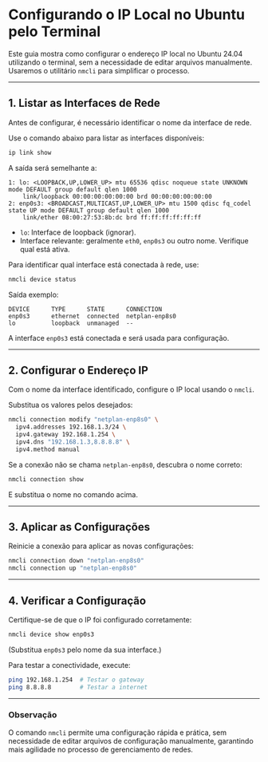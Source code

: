# Configurando o IP Local no Ubuntu pelo Terminal

Este guia mostra como configurar o endereço IP local no Ubuntu 24.04 utilizando o terminal, sem a necessidade de editar arquivos manualmente. Usaremos o utilitário `nmcli` para simplificar o processo.

---

## 1. Listar as Interfaces de Rede
Antes de configurar, é necessário identificar o nome da interface de rede.

Use o comando abaixo para listar as interfaces disponíveis:

```bash
ip link show
```

A saída será semelhante a:

```
1: lo: <LOOPBACK,UP,LOWER_UP> mtu 65536 qdisc noqueue state UNKNOWN mode DEFAULT group default qlen 1000
    link/loopback 00:00:00:00:00:00 brd 00:00:00:00:00:00
2: enp0s3: <BROADCAST,MULTICAST,UP,LOWER_UP> mtu 1500 qdisc fq_codel state UP mode DEFAULT group default qlen 1000
    link/ether 08:00:27:53:8b:dc brd ff:ff:ff:ff:ff:ff
```

- `lo`: Interface de loopback (ignorar).
- Interface relevante: geralmente `eth0`, `enp0s3` ou outro nome. Verifique qual está ativa.

Para identificar qual interface está conectada à rede, use:

```bash
nmcli device status
```

Saída exemplo:

```
DEVICE      TYPE      STATE      CONNECTION
enp0s3      ethernet  connected  netplan-enp8s0
lo          loopback  unmanaged  --
```

A interface `enp0s3` está conectada e será usada para configuração.

---

## 2. Configurar o Endereço IP
Com o nome da interface identificado, configure o IP local usando o `nmcli`.

Substitua os valores pelos desejados:

```bash
nmcli connection modify "netplan-enp8s0" \
  ipv4.addresses 192.168.1.3/24 \
  ipv4.gateway 192.168.1.254 \
  ipv4.dns "192.168.1.3,8.8.8.8" \
  ipv4.method manual
```

Se a conexão não se chama `netplan-enp8s0`, descubra o nome correto:

```bash
nmcli connection show
```
E substitua o nome no comando acima.

---

## 3. Aplicar as Configurações
Reinicie a conexão para aplicar as novas configurações:

```bash
nmcli connection down "netplan-enp8s0"
nmcli connection up "netplan-enp8s0"
```

---

## 4. Verificar a Configuração
Certifique-se de que o IP foi configurado corretamente:

```bash
nmcli device show enp0s3
```
(Substitua `enp0s3` pelo nome da sua interface.)

Para testar a conectividade, execute:

```bash
ping 192.168.1.254  # Testar o gateway
ping 8.8.8.8        # Testar a internet
```

---

### Observação
O comando `nmcli` permite uma configuração rápida e prática, sem necessidade de editar arquivos de configuração manualmente, garantindo mais agilidade no processo de gerenciamento de redes.
